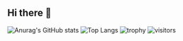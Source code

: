 ## Hi there 👋
![Anurag's GitHub stats](https://github-readme-stats.vercel.app/api?username=LTDaishi)
![Top Langs](https://github-readme-stats.vercel.app/api/top-langs/?username=LTDaishi)
![trophy](https://github-profile-trophy.vercel.app/?username=LTDaishi)
![visitors](https://visitor-badge.glitch.me/badge?page_id=LTDaishi&left_color=gray&right_color=blue)
<!--
**LTDaishi/LTDaishi** is a ✨ _special_ ✨ repository because its `README.md` (this file) appears on your GitHub profile.

Here are some ideas to get you started:

- 🔭 I’m currently working on ...
- 🌱 I’m currently learning ...
- 👯 I’m looking to collaborate on ...
- 🤔 I’m looking for help with ...
- 💬 Ask me about ...
- 📫 How to reach me: ...
- 😄 Pronouns: ...
- ⚡ Fun fact: ...
-->
